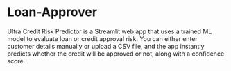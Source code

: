 # Loan-Approver
Ultra Credit Risk Predictor is a Streamlit web app that uses a trained ML model to evaluate loan or credit approval risk. You can either enter customer details manually or upload a CSV file, and the app instantly predicts whether the credit will be approved or not, along with a confidence score.
